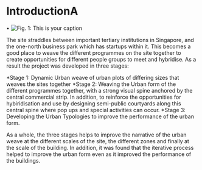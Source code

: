 # IntroductionA


•	![Fig. 1: This is your caption](imgs/1.jpg)

The site straddles between important tertiary institutions in Singapore, and the one-north business park which has startups within it. This becomes a good place to weave the different programmes on the site together to create opportunities for different people groups to meet and hybridise. As a result the project was developed in three stages:

*Stage 1: Dynamic Urban weave of urban plots of differing sizes that weaves the sites together
*Stage 2: Weaving the Urban form of the different programmes together, with a strong visual spine anchored by the central commercial strip. In addition, to reinforce the opportunities for hybiridisation and use by designing semi-public courtyards along this central spine where pop ups and special activities can occur.
*Stage 3: Developing the Urban Typologies to improve the performance of the urban form.

As a whole, the three stages helps to improve the narrative of the urban weave at the different scales of the site, the different zones and finally at the scale of the building. In addition, it was found that the iterative process helped to improve the urban form even as it improved the performance of the buildings.
